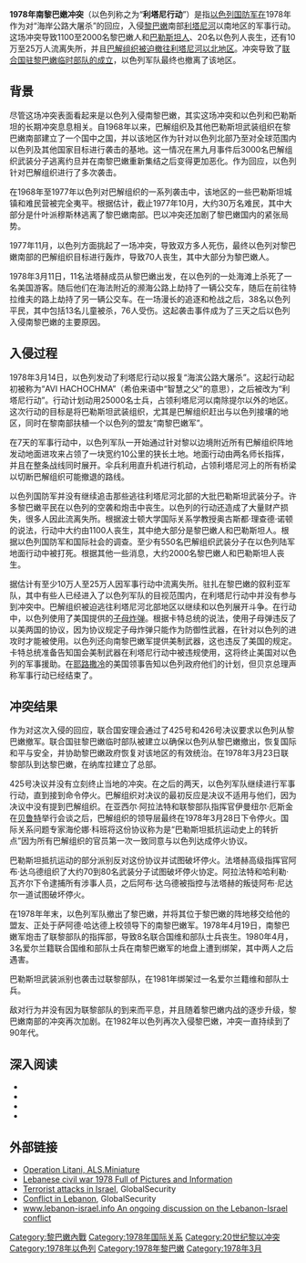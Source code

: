 **1978年南黎巴嫩冲突**（以色列称之为“**利塔尼行动**”）是指[以色列国防军在](../Page/以色列國防軍.md "wikilink")1978年作为对“海岸公路大屠杀”的回应，入侵[黎巴嫩](../Page/黎巴嫩.md "wikilink")南部[利塔尼河](../Page/利塔尼河.md "wikilink")以南地区的军事行动。这场冲突导致1100至2000名黎巴嫩人和[巴勒斯坦人](../Page/巴勒斯坦人.md "wikilink")、20名以色列人丧生，还有10万至25万人流离失所，并且[巴解组织被迫撤往利塔尼河以北地区](https://zh.wikipedia.org/wiki/巴解组织 "wikilink")。冲突导致了[联合国驻黎巴嫩临时部队的成立](https://zh.wikipedia.org/wiki/联合国 "wikilink")，以色列军队最终也撤离了该地区。

## 背景

尽管这场冲突表面看起来是以色列入侵南黎巴嫩，其实这场冲突和以色列和巴勒斯坦的长期冲突息息相关。自1968年以来，巴解组织及其他巴勒斯坦武装组织在黎巴嫩南部建立了一个国中之国，并以该地区作为针对以色列北部乃至对全球范围内以色列及其他国家目标进行袭击的基地。这一情况在黑九月事件后3000名巴解组织武装分子逃离约旦并在南黎巴嫩重新集结之后变得更加恶化。作为回应，以色列针对巴解组织进行了多次袭击。

在1968年至1977年以色列对巴解组织的一系列袭击中，该地区的一些巴勒斯坦城镇和难民营被完全夷平。根据估计，截止1977年10月，大约30万名难民，其中大部分是什叶派穆斯林逃离了黎巴嫩南部。巴以冲突还加剧了黎巴嫩国内的紧张局势。

1977年11月，以色列方面挑起了一场冲突，导致双方多人死伤，最终以色列对黎巴嫩南部的巴解组织目标进行轰炸，导致70人丧生，其中大部分为黎巴嫩人。

1978年3月11日，11名法塔赫成员从黎巴嫩出发，在以色列的一处海滩上杀死了一名美国游客。随后他们在海法附近的濒海公路上劫持了一辆公交车，随后在前往特拉维夫的路上劫持了另一辆公交车。在一场漫长的追逐和枪战之后，38名以色列平民，其中包括13名儿童被杀，76人受伤。这起袭击事件成为了三天之后以色列入侵南黎巴嫩的主要原因。

## 入侵过程

1978年3月14日，以色列发动了利塔尼行动以报复“海滨公路大屠杀”。这起行动起初被称为“AVI HACHOCHMA”（希伯来语中“智慧之父”的意思），之后被改为“利塔尼行动”。行动计划动用25000名士兵，占领利塔尼河以南除提尔以外的地区。这次行动的目标是将巴勒斯坦武装组织，尤其是巴解组织赶出与以色列接壤的地区，同时在黎南部扶植一个以色列的盟友“南黎巴嫩军”。

在7天的军事行动中，以色列军队一开始通过针对黎以边境附近所有巴解组织阵地发动地面进攻来占领了一块宽约10公里的狭长土地。地面行动由两名师长指挥，并且在整条战线同时展开。伞兵利用直升机进行机动，占领利塔尼河上的所有桥梁以切断巴解组织可能撤退的路线。

以色列国防军并没有继续追击那些逃往利塔尼河北部的大批巴勒斯坦武装分子。许多黎巴嫩平民在以色列的空袭和炮击中丧生。以色列的行动还造成了大量财产损失，很多人因此流离失所。根据波士顿大学国际关系学教授奥古斯都·理查德·诺顿的说法，行动中大约由1100人丧生，其中绝大部分是黎巴嫩人和巴勒斯坦人。根据以色列国防军和国际社会的调查。至少有550名巴解组织武装分子在以色列陆军地面行动中被打死。根据其他一些消息，大约2000名黎巴嫩人和巴勒斯坦人丧生。

据估计有至少10万人至25万人因军事行动中流离失所。驻扎在黎巴嫩的叙利亚军队，其中有些人已经进入了以色列军队的目视范围内，在利塔尼行动中并没有参与到冲突中。巴解组织被迫逃往利塔尼河北部地区以继续和以色列展开斗争。在行动中，以色列使用了美国提供的[子母炸弹](https://zh.wikipedia.org/wiki/子母彈 "wikilink")。根据卡特总统的说法，使用子母弹违反了以美两国的协议，因为协议规定子母炸弹只能作为防御性武器，在针对以色列的进攻时才能被使用。以色列还向南黎巴嫩军提供美制武器，这也违反了美国的规定。卡特总统准备告知国会美制武器在利塔尼行动中被违规使用，这将终止美国对以色列的军事援助。在[耶路撒冷](../Page/耶路撒冷.md "wikilink")的美国领事告知以色列政府他们的计划，但贝京总理声称军事行动已经结束了。

## 冲突结果

作为对这次入侵的回应，联合国安理会通过了425号和426号决议要求以色列从黎巴嫩撤军。联合国驻黎巴嫩临时部队被建立以确保以色列从黎巴嫩撤出，恢复国际和平与安全，并协助黎巴嫩政府恢复对该地区的有效统治。在1978年3月23日联黎部队到达黎巴嫩，在纳库拉建立了总部。

425号决议并没有立刻终止当地的冲突。在之后的两天，以色列军队继续进行军事行动，直到接到命令停火。巴解组织对决议的最初反应是决议不适用与他们，因为决议中没有提到巴解组织。在亚西尔·阿拉法特和联黎部队指挥官伊曼纽尔·厄斯金在[贝鲁特](../Page/贝鲁特.md "wikilink")举行会谈之后，巴解组织的领导层最终在1978年3月28日下令停火。国际关系问题专家海伦娜·科班将这份协议称为是“巴勒斯坦抵抗运动史上的转折点”因为所有巴解组织的官员第一次一致同意与以色列达成停火协议。

巴勒斯坦抵抗运动的部分派别反对这份协议并试图破坏停火。法塔赫高级指挥官阿布·达乌德组织了大约70到80名武装分子试图破坏停火协定。阿拉法特和哈利勒·瓦齐尔下令逮捕所有涉事人员，之后阿布·达乌德被指控与法塔赫的叛徒阿布·尼达尔一道试图破坏停火。

在1978年年末，以色列军队撤出了黎巴嫩，并将其位于黎巴嫩的阵地移交给他的盟友、正处于萨阿德·哈达德上校领导下的南黎巴嫩军。1978年4月19日，南黎巴嫩军炮击了联黎部队的指挥部，导致8名联合国维和部队士兵丧生。1980年4月，3名爱尔兰籍联合国维和部队士兵在南黎巴嫩军的地盘上遭到绑架，其中两人之后遇害。

巴勒斯坦武装派别也袭击过联黎部队，在1981年绑架过一名爱尔兰籍维和部队士兵。

敌对行为并没有因为联黎部队的到来而平息，并且随着黎巴嫩内战的逐步升级，黎巴嫩南部的冲突再次加剧。在1982年以色列再次入侵黎巴嫩，冲突一直持续到了90年代。

## 深入阅读

  -
  -
  -
  -
## 外部链接

  - [Operation Litani, ALS.Miniature](https://web.archive.org/web/20111007212752/http://www.alsminiature.com/als.litani.html)
  - [Lebanese civil war 1978 Full of Pictures and Information](http://www.liberty05.com/civilwar/civil77.html)
  - [Terrorist attacks in Israel](http://www.globalsecurity.org/military/world/war/israel-terror.htm), GlobalSecurity
  - [Conflict in Lebanon](http://www.globalsecurity.org/military/world/war/lebanon.htm), GlobalSecurity
  - [www.lebanon-israel.info An ongoing discussion on the Lebanon-Israel conflict](https://web.archive.org/web/20080609231529/http://www.lebanon-israel.info/)

[Category:黎巴嫩內戰](https://zh.wikipedia.org/wiki/Category:黎巴嫩內戰 "wikilink") [Category:1978年国际关系](https://zh.wikipedia.org/wiki/Category:1978年国际关系 "wikilink") [Category:20世纪黎以冲突](https://zh.wikipedia.org/wiki/Category:20世纪黎以冲突 "wikilink") [Category:1978年以色列](https://zh.wikipedia.org/wiki/Category:1978年以色列 "wikilink") [Category:1978年黎巴嫩](https://zh.wikipedia.org/wiki/Category:1978年黎巴嫩 "wikilink") [Category:1978年3月](https://zh.wikipedia.org/wiki/Category:1978年3月 "wikilink")